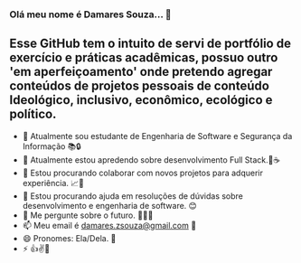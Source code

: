 ### Olá meu nome é Damares Souza... 👋

## Esse GitHub tem o intuito de servi de portfólio de exercício e práticas acadêmicas, possuo outro 'em aperfeiçoamento' onde pretendo agregar conteúdos de projetos pessoais de conteúdo Ideológico, inclusivo, econômico, ecológico e político.



- 🔭 Atualmente sou estudante de Engenharia de Software e Segurança da Informação 📚🔒
- 🌱 Atualmente estou apredendo sobre desenvolvimento Full Stack.🏃☕
- 👯 Estou procurando colaborar com novos projetos para adquerir experiência. 📈📝
- 🤔 Estou procurando ajuda em resoluções de dúvidas sobre desenvolvimento e engenharia de software. 😊
- 💬 Me pergunte sobre o futuro. 🌌🌞🌚
- 📫 Meu email é damares.zsouza@gmail.com 💌 
- 😄 Pronomes: Ela/Dela. 💙
- ⚡ 👍✌👊

